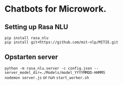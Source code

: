# Chatbots for Microwork.
## Setting up Rasa NLU
`pip install rasa_nlu` <br />
`pip install git+https://github.com/mit-nlp/MITIE.git`

## Opstarten server
`python -m rasa_nlu.server -c config.json --server_model_dir=./Models/model_YYYYMMDD-HHMMS` <br />
`nodemon server.js` or run `start_worker.sh`